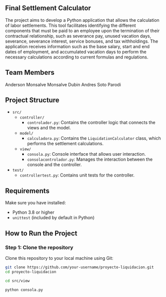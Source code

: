 ##  Final Settlement Calculator
The project aims to develop a Python application that allows the calculation of labor settlements. This tool facilitates identifying the different components that must be paid to an employee upon the termination of their contractual relationship, such as severance pay, unused vacation days, severance, severance interest, service bonuses, and tax withholdings. The application receives information such as the base salary, start and end dates of employment, and accumulated vacation days to perform the necessary calculations according to current formulas and regulations.

## Team Members
Anderson Monsalve Monsalve
Dubin Andres Soto Parodi
## Project Structure

- `src/`
  - `controller/`
    - `controlador.py`: Contains the controller logic that connects the views and the model.
  - `model/`
    - `calculadora.py`: Contains the `LiquidationCalculator` class, which performs the settlement calculations.
  - `view/`
    - `consola.py`: Console interface that allows user interaction.
    - `consolacontrolador.py`: Manages the interaction between the console and the controller.
- `test/`
  - `controllertest.py`: Contains unit tests for the controller.

## Requirements

Make sure you have installed:

- Python 3.8 or higher
- `unittest` (included by default in Python)

## How to Run the Project

### Step 1: Clone the repository

Clone this repository to your local machine using Git:

```bash
git clone https://github.com/your-username/proyecto-liquidacion.git
cd proyecto-liquidacion

cd src/view

python consola.py


